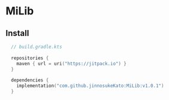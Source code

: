 # MiLib

## Install
```kotlin
  // build.gradle.kts
  
  repositories {
    maven { url = uri("https://jitpack.io") }
  }
  
  dependencies {
    implementation("com.github.jinnosukeKato:MiLib:v1.0.1")
  }
```
